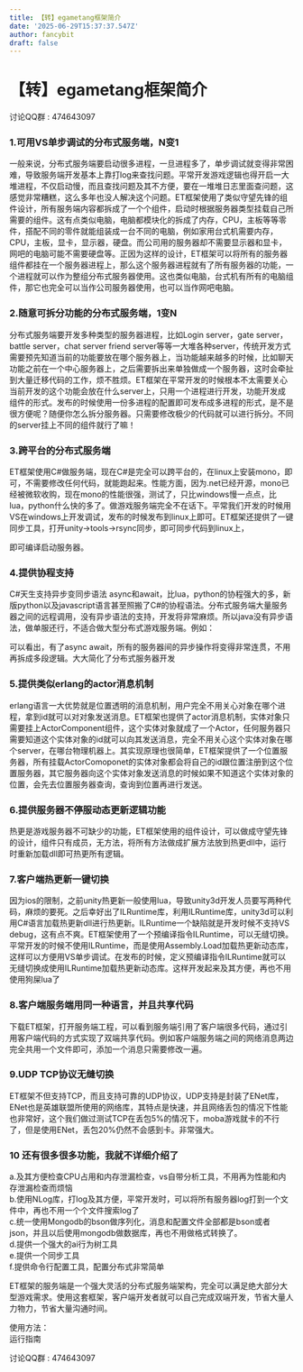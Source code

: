 ```yaml
---
title: 【转】egametang框架简介
date: '2025-06-29T15:37:37.547Z'
author: fancybit
draft: false
---
```

<div class="header"><h1 class="single-title animate__animated animate__pulse animate__faster">【转】egametang框架简介</h1></div>

<div class="content" id="content"><p>讨论QQ群 : 474643097</p><h3 id="a-hrefhttpsgithubcomegametangegametang1可用vs单步调试的分布式服务端n变1-target_blank-relnoopener-relnofollow-a1可用vs单步调试的分布式服务端n变1"><!-- raw HTML omitted --><!-- raw HTML omitted -->1.可用VS单步调试的分布式服务端，N变1</h3><p>一般来说，分布式服务端要启动很多进程，一旦进程多了，单步调试就变得非常困难，导致服务端开发基本上靠打log来查找问题。平常开发游戏逻辑也得开启一大堆进程，不仅启动慢，而且查找问题及其不方便，要在一堆堆日志里面查问题，这感觉非常糟糕，这么多年也没人解决这个问题。ET框架使用了类似守望先锋的组件设计，所有服务端内容都拆成了一个个组件，启动时根据服务器类型挂载自己所需要的组件。这有点类似电脑，电脑都模块化的拆成了内存，CPU，主板等等零件，搭配不同的零件就能组装成一台不同的电脑，例如家用台式机需要内存，CPU，主板，显卡，显示器，硬盘。而公司用的服务器却不需要显示器和显卡，网吧的电脑可能不需要硬盘等。正因为这样的设计，ET框架可以将所有的服务器组件都挂在一个服务器进程上，那么这个服务器进程就有了所有服务器的功能，一个进程就可以作为整组分布式服务器使用。这也类似电脑，台式机有所有的电脑组件，那它也完全可以当作公司服务器使用，也可以当作网吧电脑。</p><h3 id="a-hrefhttpsgithubcomegametangegametang2随意可拆分功能的分布式服务端1变n-target_blank-relnoopener-relnofollow-a2随意可拆分功能的分布式服务端1变n"><!-- raw HTML omitted --><!-- raw HTML omitted -->2.随意可拆分功能的分布式服务端，1变N</h3><p>分布式服务端要开发多种类型的服务器进程，比如Login server，gate server，battle server，chat server friend server等等一大堆各种server，传统开发方式需要预先知道当前的功能要放在哪个服务器上，当功能越来越多的时候，比如聊天功能之前在一个中心服务器上，之后需要拆出来单独做成一个服务器，这时会牵扯到大量迁移代码的工作，烦不胜烦。ET框架在平常开发的时候根本不太需要关心当前开发的这个功能会放在什么server上，只用一个进程进行开发，功能开发成组件的形式。发布的时候使用一份多进程的配置即可发布成多进程的形式，是不是很方便呢？随便你怎么拆分服务器。只需要修改极少的代码就可以进行拆分。不同的server挂上不同的组件就行了嘛！</p><h3 id="a-hrefhttpsgithubcomegametangegametang3跨平台的分布式服务端-target_blank-relnoopener-relnofollow-a3跨平台的分布式服务端"><!-- raw HTML omitted --><!-- raw HTML omitted -->3.跨平台的分布式服务端</h3><p>ET框架使用C#做服务端，现在C#是完全可以跨平台的，在linux上安装mono，即可，不需要修改任何代码，就能跑起来。性能方面，因为.net已经开源，mono已经被微软收购，现在mono的性能很强，测试了，只比windows慢一点点，比lua，python什么快的多了。做游戏服务端完全不在话下。平常我们开发的时候用VS在windows上开发调试，发布的时候发布到linux上即可。ET框架还提供了一键同步工具，打开unity-&gt;tools-&gt;rsync同步，即可同步代码到linux上，</p><!-- raw HTML omitted --><p>即可编译启动服务器。</p><h3 id="a-hrefhttpsgithubcomegametangegametang4提供协程支持-target_blank-relnoopener-relnofollow-a4提供协程支持"><!-- raw HTML omitted --><!-- raw HTML omitted -->4.提供协程支持</h3><p>C#天生支持异步变同步语法 async和await，比lua，python的协程强大的多，新版python以及javascript语言甚至照搬了C#的协程语法。分布式服务端大量服务器之间的远程调用，没有异步语法的支持，开发将非常麻烦。所以java没有异步语法，做单服还行，不适合做大型分布式游戏服务端。例如：</p><!-- raw HTML omitted --><!-- raw HTML omitted --><p>可以看出，有了async await，所有的服务器间的异步操作将变得非常连贯，不用再拆成多段逻辑。大大简化了分布式服务器开发</p><h3 id="a-hrefhttpsgithubcomegametangegametang5提供类似erlang的actor消息机制-target_blank-relnoopener-relnofollow-a5提供类似erlang的actor消息机制"><!-- raw HTML omitted --><!-- raw HTML omitted -->5.提供类似erlang的actor消息机制</h3><p>erlang语言一大优势就是位置透明的消息机制，用户完全不用关心对象在哪个进程，拿到id就可以对对象发送消息。ET框架也提供了actor消息机制，实体对象只需要挂上ActorComponent组件，这个实体对象就成了一个Actor，任何服务器只需要知道这个实体对象的id就可以向其发送消息，完全不用关心这个实体对象在哪个server，在哪台物理机器上。其实现原理也很简单，ET框架提供了一个位置服务器，所有挂载ActorComoponet的实体对象都会将自己的id跟位置注册到这个位置服务器，其它服务器向这个实体对象发送消息的时候如果不知道这个实体对象的位置，会先去位置服务器查询，查询到位置再进行发送。</p><h3 id="a-hrefhttpsgithubcomegametangegametang6提供服务器不停服动态更新逻辑功能-target_blank-relnoopener-relnofollow-a6提供服务器不停服动态更新逻辑功能"><!-- raw HTML omitted --><!-- raw HTML omitted -->6.提供服务器不停服动态更新逻辑功能</h3><p>热更是游戏服务器不可缺少的功能，ET框架使用的组件设计，可以做成守望先锋的设计，组件只有成员，无方法，将所有方法做成扩展方法放到热更dll中，运行时重新加载dll即可热更所有逻辑。</p><h3 id="a-hrefhttpsgithubcomegametangegametang7客户端热更新一键切换-target_blank-relnoopener-relnofollow-a7客户端热更新一键切换"><!-- raw HTML omitted --><!-- raw HTML omitted -->7.客户端热更新一键切换</h3><p>因为ios的限制，之前unity热更新一般使用lua，导致unity3d开发人员要写两种代码，麻烦的要死。之后幸好出了ILRuntime库，利用ILRuntime库，unity3d可以利用C#语言加载热更新dll进行热更新。ILRuntime一个缺陷就是开发时候不支持VS debug，这有点不爽。ET框架使用了一个预编译指令ILRuntime，可以无缝切换。平常开发的时候不使用ILRuntime，而是使用Assembly.Load加载热更新动态库，这样可以方便用VS单步调试。在发布的时候，定义预编译指令ILRuntime就可以无缝切换成使用ILRuntime加载热更新动态库。这样开发起来及其方便，再也不用使用狗屎lua了</p><h3 id="a-hrefhttpsgithubcomegametangegametang8客户端服务端用同一种语言并且共享代码-target_blank-relnoopener-relnofollow-a8客户端服务端用同一种语言并且共享代码"><!-- raw HTML omitted --><!-- raw HTML omitted -->8.客户端服务端用同一种语言，并且共享代码</h3><p>下载ET框架，打开服务端工程，可以看到服务端引用了客户端很多代码，通过引用客户端代码的方式实现了双端共享代码。例如客户端服务端之间的网络消息两边完全共用一个文件即可，添加一个消息只需要修改一遍。</p><h3 id="a-hrefhttpsgithubcomegametangegametang9udp-tcp协议无缝切换-target_blank-relnoopener-relnofollow-a9udp-tcp协议无缝切换"><!-- raw HTML omitted --><!-- raw HTML omitted -->9.UDP TCP协议无缝切换</h3><p>ET框架不但支持TCP，而且支持可靠的UDP协议，UDP支持是封装了ENet库，ENet也是英雄联盟所使用的网络库，其特点是快速，并且网络丢包的情况下性能也非常好，这个我们做过测试TCP在丢包5%的情况下，moba游戏就卡的不行了，但是使用ENet，丢包20%仍然不会感到卡。非常强大。</p><h3 id="a-hrefhttpsgithubcomegametangegametang10-还有很多很多功能我就不详细介绍了-target_blank-relnoopener-relnofollow-a10-还有很多很多功能我就不详细介绍了"><!-- raw HTML omitted --><!-- raw HTML omitted -->10 还有很多很多功能，我就不详细介绍了</h3><p>a.及其方便检查CPU占用和内存泄漏检查，vs自带分析工具，不用再为性能和内存泄漏检查而烦恼<br> b.使用NLog库，打log及其方便，平常开发时，可以将所有服务器log打到一个文件中，再也不用一个个文件搜索log了<br> c.统一使用Mongodb的bson做序列化，消息和配置文件全部都是bson或者json，并且以后使用mongodb做数据库，再也不用做格式转换了。<br> d.提供一个强大的ai行为树工具<br> e.提供一个同步工具<br> f.提供命令行配置工具，配置分布式非常简单</p><p>ET框架的服务端是一个强大灵活的分布式服务端架构，完全可以满足绝大部分大型游戏需求。使用这套框架，客户端开发者就可以自己完成双端开发，节省大量人力物力，节省大量沟通时间。</p><p>使用方法：<br><!-- raw HTML omitted -->运行指南<!-- raw HTML omitted --></p><p>讨论QQ群 : 474643097</p><!-- raw HTML omitted --></div>

